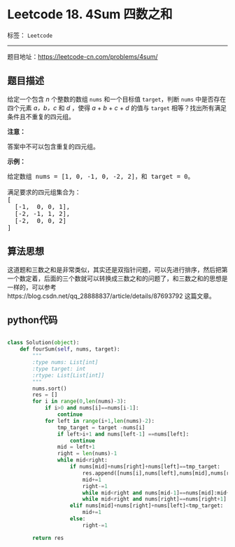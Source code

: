 ﻿# Leetcode 18. 4Sum 四数之和

标签： `Leetcode`

---

题目地址：https://leetcode-cn.com/problems/4sum/  

## 题目描述  

<p>给定一个包含&nbsp;<em>n</em> 个整数的数组&nbsp;<code>nums</code>&nbsp;和一个目标值&nbsp;<code>target</code>，判断&nbsp;<code>nums</code>&nbsp;中是否存在四个元素 <em>a，</em><em>b，c</em>&nbsp;和 <em>d</em>&nbsp;，使得&nbsp;<em>a</em> + <em>b</em> + <em>c</em> + <em>d</em>&nbsp;的值与&nbsp;<code>target</code>&nbsp;相等？找出所有满足条件且不重复的四元组。</p>

<p><strong>注意：</strong></p>

<p>答案中不可以包含重复的四元组。</p>

<p><strong>示例：</strong></p>

<pre>给定数组 nums = [1, 0, -1, 0, -2, 2]，和 target = 0。

满足要求的四元组集合为：
[
  [-1,  0, 0, 1],
  [-2, -1, 1, 2],
  [-2,  0, 0, 2]
]
</pre>  

## 算法思想  

这道题和三数之和是非常类似，其实还是双指针问题，可以先进行排序，然后把第一个数定着，后面的三个数就可以转换成三数之和的问题了，和三数之和的思想是一样的，可以参考https://blog.csdn.net/qq_28888837/article/details/87693792 这篇文章。  

## python代码  
```python

class Solution(object):
    def fourSum(self, nums, target):
        """
        :type nums: List[int]
        :type target: int
        :rtype: List[List[int]]
        """
        nums.sort()
        res = []
        for i in range(0,len(nums)-3):
            if i>0 and nums[i]==nums[i-1]:
                continue
            for left in range(i+1,len(nums)-2):
                tmp_target = target -nums[i]
                if left>i+1 and nums[left-1] ==nums[left]:
                    continue
                mid = left+1
                right = len(nums)-1
                while mid<right:
                    if nums[mid]+nums[right]+nums[left]==tmp_target:
                        res.append([nums[i],nums[left],nums[mid],nums[right]])
                        mid+=1
                        right-=1
                        while mid<right and nums[mid-1]==nums[mid]:mid+=1
                        while mid<right and nums[right]==nums[right+1]:right-=1
                    elif nums[mid]+nums[right]+nums[left]<tmp_target:
                        mid+=1
                    else:
                        right-=1

        return res

```




